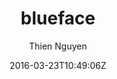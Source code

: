 ---
title: "blueface"
github: https://github.com/tnguyen/blueface
demo: https://thien.github.io/blueface/
author: Thien Nguyen

ssg:
  - Jekyll
cms:
  - No Cms
date: 2016-03-23T10:49:06Z
github_branch: master
description: "A minimalist Jekyll theme."
---